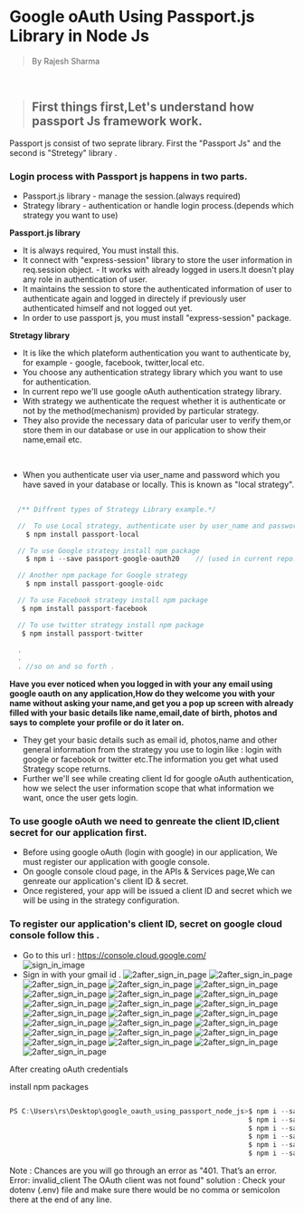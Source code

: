  # Google oAuth Using Passport.js Library in Node Js
 > By Rajesh Sharma 

 </br>

 > ## First things first,Let's understand how passport Js framework work.
  Passport js consist of two seprate library.
  First the "Passport Js" and the second is "Stretegy" library .

  ### Login process with Passport js happens in two parts.
  - Passport.js library - manage the session.(always required)
  - Strategy library - authentication or handle login process.(depends which strategy you want to use)  

   **Passport.js library**
   -  It is always required, You must install this. 
   - It connect with "express-session" library to store the user information in req.session object. - It works with already logged in users.It doesn't play any role in authentication of user.
  - It maintains the session to store the authenticated information of user to authenticate again and logged in directely if previously user authenticated himself and not logged out yet.
  - In order to use passport js, you must install "express-session" package.
     

  **Stretagy library** 
  - It is like the which plateform authentication you want to authenticate by, for example - google, facebook, twitter,local etc. 
 - You choose any authentication strategy library which you want to use for authentication.
 - In current repo we'll use google oAuth authentication strategy library.
- With strategy we authenticate the request whether it is authenticate or not by the method(mechanism) provided by particular strategy.
-  They also provide the necessary data of paricular user to verify them,or store them in our database or use in our application to show their name,email etc. 

 </br>

 - When you authenticate user via user_name and password which you have saved in your database or locally. This is known as "local strategy".
  
  ```javascript
    
    /** Diffrent types of Strategy Library example.*/

    //  To use Local strategy, authenticate user by user_name and password
      $ npm install passport-local

    // To use Google strategy install npm package
      $ npm i --save passport-google-oauth20    // (used in current repo. )

    // Another npm package for Google strategy 
      $ npm install passport-google-oidc

    // To use Facebook strategy install npm package
     $ npm install passport-facebook

    // To use twitter strategy install npm package
     $ npm install passport-twitter

    .
    .
    . //so on and so forth .

  ```

  
 

 **Have you ever noticed when you logged in with your any email using google oauth on any application,How do they welcome you with your name without asking your name,and get you a pop up screen with already filled with your basic details like name,email,date of birth, photos and says to complete your profile or do it later on.**

 - They get your basic details such as email id, photos,name and other general information from the strategy you use to login like : login with google or facebook or twitter etc.The information you get what used Strategy scope returns. 
 - Further we'll see while creating client Id for google oAuth authentication, how we select the user information scope that what information we want, once the user gets login.


### To use google oAuth we need to genreate the client ID,client secret for our application first.

 - Before using google oAuth (login with google) in our application, We must register our application with google console. 
 - On google console cloud page, in the APIs & Services page,We can genreate our application's client ID & secret.
 - Once registered, your app will be issued a client ID and secret which we will be using in the strategy configuration.

 ### To register our application's client ID, secret on google cloud console follow this .
 - Go to this url : https://console.cloud.google.com/ </br>
 ![sign_in_image](./public/images/1sign_in_page.png)
 - Sign in with your gmail id .
 ![2after_sign_in_page](./public/images/2after_sign_in_page.png)
 ![2after_sign_in_page](./public/images/3creating_new_project.png)
 ![2after_sign_in_page](./public/images/4giving_project_name.png)
 ![2after_sign_in_page](./public/images/5select_project.png)
 ![2after_sign_in_page](./public/images/6explore_and_enable_api.png)
 ![2after_sign_in_page](./public/images/7choose_credentials.png)
 ![2after_sign_in_page](./public/images/8create_credentials.png)
 ![2after_sign_in_page](./public/images/9select_oauth_client_id.png)
 ![2after_sign_in_page](./public/images/10configure_consent_screen.png)
 ![2after_sign_in_page](./public/images/11choosing_external.png)
 ![2after_sign_in_page](./public/images/12app_name_support_email.png)
 ![2after_sign_in_page](./public/images/13app_domain.png)
 ![2after_sign_in_page](./public/images/14developer_contact_information.png1)
 ![2after_sign_in_page](./public/images/15add_scopes.png)
 ![2after_sign_in_page](./public/images/16selected_scope.png)
 ![2after_sign_in_page](./public/images/17update.png)
 ![2after_sign_in_page](./public/images/18save_and_continue.png)
 ![2after_sign_in_page](./public/images/19add_test_users.png)
 ![2after_sign_in_page](./public/images/20save_and_continue.png)
 ![2after_sign_in_page](./public/images/21back_to_dashboard.png)
 ![2after_sign_in_page](./public/images/22oauth_client_id_application_type.png)
 ![2after_sign_in_page](./public/images/23authorised_javascript_origins.png)
 ![2after_sign_in_page](./public/images/24redirect_url.png)
 ![2after_sign_in_page](./public/images/25oauth_client_credentials_download.png)


  After creating oAuth credentials 

  install npm packages 
  ```javascript
  
  PS C:\Users\rs\Desktop\google_oauth_using_passport_node_js>$ npm i --save express 
                                                             $ npm i --save express-session 
                                                             $ npm i --save passport 
                                                             $ npm i --save passport-google-oauth20 
                                                             $ npm i --save ejs
                                                             $ npm i --save dotenv
  ```

 Note : Chances are you will go through an error as "401. That’s an error. Error: invalid_client The OAuth client was not found" 
  solution : Check your dotenv (.env) file and make sure there would be no comma or semicolon there at the end of any line.